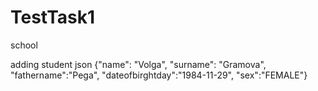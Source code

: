# TestTask1
school

adding student json
{"name": "Volga",
"surname": "Gramova",
"fathername":"Pega",
"dateofbirghtday":"1984-11-29",
"sex":"FEMALE"}
